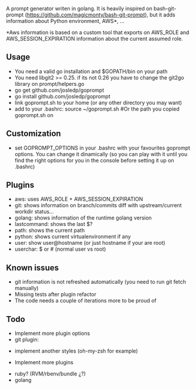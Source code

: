 A prompt generator writen in golang. It is heavily inspired on bash-git-prompt
(https://github.com/magicmonty/bash-git-prompt), but it adds information about
Python environment, AWS*, ...

*Aws information is based on a custom tool that exports on AWS_ROLE and
AWS_SESSION_EXPIRATION information about the current assumed role.

## Usage
* You need a valid go installation and $GOPATH/bin on your path
* You need libgit2 >= 0.25. if its not 0.26 you have to change the git2go
 library on prompt/helpers.go 
* go get github.com/josledp/goprompt
* go install github.com/josledp/goprompt
* link goprompt.sh to your home (or any other directory you may want)
* add to your .bashrc:
 source ~/goprompt.sh #Or the path you copied goprompt.sh on

## Customization
* set GOPROMPT_OPTIONS in your .bashrc with your favourites goprompt options.
  You can change it dinamically (so you can play with it until you find the
  right options for you in the console before setting it up on .bashrc)

## Plugins
* aws: uses AWS_ROLE + AWS_SESSION_EXPIRATION
* git: shows information on branch/commits diff with upstream/current workdir
  status...
* golang: shows information of the runtime golang version
* lastcommand: shows the last $?
* path: shows the current path
* python: shows current virtualenvironment if any
* user: show user@hostname (or just hostname if your are root)
* userchar: $ or # (normal user vs root)

## Known issues
* git information is not refreshed automatically (you need to run git fetch manually)
* Missing tests after plugin refactor
* The code needs a couple of iterations more to be proud of

## Todo
* Implement more plugin options
* git plugin:
- implement another styles (oh-my-zsh for example)
* Implement more plugins
- ruby? (RVM/rbenv/bundle ¿?)
- golang

